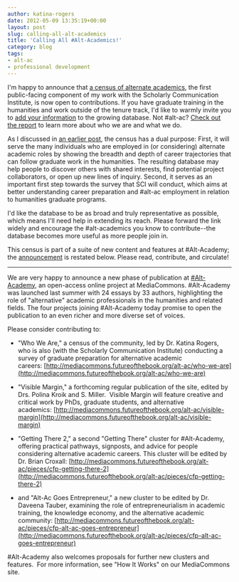 ```yaml
---
author: katina-rogers
date: 2012-05-09 13:35:19+00:00
layout: post
slug: calling-all-alt-academics
title: 'Calling All #Alt-Academics!'
category: blog
tags:
- alt-ac
- professional development
---
```


I'm happy to announce that [a census of alternate academics](http://mediacommons.futureofthebook.org/alt-ac/who-we-are), the first public-facing component of my work with the Scholarly Communication Institute, is now open to contributions. If you have graduate training in the humanities and work outside of the tenure track, I'd like to warmly invite you to [add your information](http://altacademy.wufoo.com/forms/who-we-are/) to the growing database. Not #alt-ac? [Check out the report](http://altacademy.wufoo.com/reports/who-we-are/) to learn more about who we are and what we do.

As I discussed in [an earlier post](http://www.scholarslab.org/scholarly-communication-institute/an-intro-to-my-work-with-sci/), the census has a dual purpose: First, it will serve the many individuals who are employed in (or considering) alternate academic roles by showing the breadth and depth of career trajectories that can follow graduate work in the humanities. The resulting database may help people to discover others with shared interests, find potential project collaborators, or open up new lines of inquiry. Second, it serves as an important first step towards the survey that SCI will conduct, which aims at better understanding career preparation and #alt-ac employment in relation to humanities graduate programs.

I'd like the database to be as broad and truly representative as possible, which means I'll need help in extending its reach. Please forward the link widely and encourage the #alt-academics you know to contribute--the database becomes more useful as more people join in.

This census is part of a suite of new content and features at #Alt-Academy; the [announcement](http://mediacommons.futureofthebook.org/alt-ac/pieces/cfps-new-features) is restated below. Please read, contribute, and circulate!

---

We are very happy to announce a new phase of publication at [#Alt-Academy](http://mediacommons.futureofthebook.org/alt-ac/), an open-access online project at MediaCommons. #Alt-Academy was launched last summer with 24 essays by 33 authors, highlighting the role of "alternative" academic professionals in the humanities and related fields. The four projects joining #Alt-Academy today promise to open the publication to an even richer and more diverse set of voices.





Please consider contributing to:











	
  * "Who We Are," a census of the community, led by Dr. Katina Rogers, who is also (with the Scholarly Communication Institute) conducting a survey of graduate preparation for alternative academic careers: [http://mediacommons.futureofthebook.org/alt-ac/who-we-are](http://mediacommons.futureofthebook.org/alt-ac/who-we-are)











	
  * "Visible Margin," a forthcoming regular publication of the site, edited by Drs. Polina Kroik and S. Miller.  Visible Margin will feature creative and critical work by PhDs, graduate students, and alternative academics: [http://mediacommons.futureofthebook.org/alt-ac/visible-margin](http://mediacommons.futureofthebook.org/alt-ac/visible-margin)











	
  * "Getting There 2," a second "Getting There" cluster for #Alt-Academy, offering practical pathways, signposts, and advice for people considering alternative academic careers. This cluster will be edited by Dr. Brian Croxall: [http://mediacommons.futureofthebook.org/alt-ac/pieces/cfp-getting-there-2](http://mediacommons.futureofthebook.org/alt-ac/pieces/cfp-getting-there-2)











	
  * and "Alt-Ac Goes Entrepreneur," a new cluster to be edited by Dr. Daveena Tauber, examining the role of entrepreneurialism in academic training, the knowledge economy, and the alternative academic community: [http://mediacommons.futureofthebook.org/alt-ac/pieces/cfp-alt-ac-goes-entrepreneur](http://mediacommons.futureofthebook.org/alt-ac/pieces/cfp-alt-ac-goes-entrepreneur)







#Alt-Academy also welcomes proposals for further new clusters and features.  For more information, see "How It Works" on our MediaCommons site.



